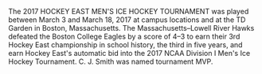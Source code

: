 The 2017 HOCKEY EAST MEN'S ICE HOCKEY TOURNAMENT was played between March 3 and March 18, 2017 at campus locations and at the TD Garden in Boston, Massachusetts. The Massachusetts–Lowell River Hawks defeated the Boston College Eagles by a score of 4–3 to earn their 3rd Hockey East championship in school history, the third in five years, and earn Hockey East's automatic bid into the 2017 NCAA Division I Men's Ice Hockey Tournament. C. J. Smith was named tournament MVP.
